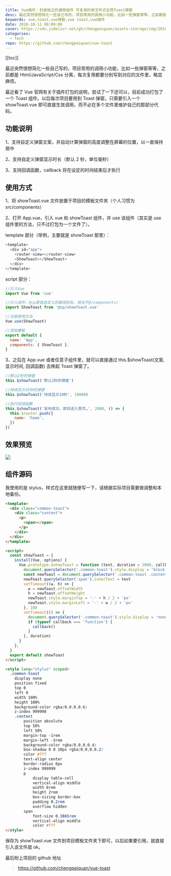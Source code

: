 ```yaml
---
title: Vue插件：封装独立的通用组件 可复用的单文件式全局Toast弹窗
desc: 最近突然很想简化一些自己写的，项目常用的调用小功能，比如一些弹窗等等，之前都是H/J/C分离，每次复用都要分别写到对应的文件里，略显麻烦。最近看了Vue官网有关于插件打包的说明，尝试了一下还可以，目前成功打包了一个Toast组件。以后每次项目要用到Toast弹窗，只需要引入一个 showToast.vue 即可直接生效调用，而不必在多个文件里维护自己的那部分代码。
keywords: vue,toast,vue弹窗,vue toast,vue插件
date: 2018-10-11 00:09:00
cover: https://cdn.jsdelivr.net/gh/chengpeiquan/assets-storage/img/2018/10/1-9.jpg
categories:
  - tech
repo: https://github.com/chengpeiquan/vue-toast
---
```


[[toc]]

最近突然很想简化一些自己写的，项目常用的调用小功能，比如一些弹窗等等，之前都是 Html/JavaScript/Css 分离，每次复用都要分别写到对应的文件里，略显麻烦。

最近看了 Vue 官网有关于插件打包的说明，尝试了一下还可以，目前成功打包了一个 Toast 组件。以后每次项目要用到 Toast 弹窗，只需要引入一个 showToast.vue 即可直接生效调用，而不必在多个文件里维护自己的那部分代码。

## 功能说明

1、支持自定义弹窗文案，并自动计算弹窗的高度调整在屏幕的位置，以一直保持居中

2、支持自定义弹窗显示时长（默认 2 秒，单位毫秒）

3、支持回调函数，callback 将在设定的时间结束后才执行

## 使用方式

1、将 showToast.vue 文件放置于项目的模板文件夹（个人习惯为 src/components）

2、打开 App.vue，引入 vue 和 showToast 组件，并 use 该组件（其实是 use 组件里的方法，只不过打包为一个文件了）。

template 部分（举例，主要就是 showToast 那里）：

```js
<template>
  <div id="app">
    <router-view></router-view>
    <ShowToast></ShowToast>
  </div>
</template>
```

script 部分：

```js
//引入Vue
import Vue from 'vue'

//引入组件，@cp是我自定义的路径别名，相当于@/components/
import ShowToast from '@cp/showToast.vue'

//注册使用方法
Vue.use(ShowToast)

//添加模板
export default {
  name: 'App',
  components: { ShowToast },
}
```

3、之后在 App.vue 或者任意子组件里，就可以直接通过 this.$showToast(文案, 显示时间, 回调函数) 去唤起 Toast 弹窗了。

```js
//默认2秒的弹窗
this.$showToast('默认2秒的弹窗')

//持续显示10秒的弹窗
this.$showToast('持续显示10秒', 10000)

//执行回调函数
this.$showToast('发布成功，即将进入首页…', 2000, () => {
  this.$router.push({
    name: 'home',
  })
})
```

## 效果预览

![](https://cdn.jsdelivr.net/gh/chengpeiquan/assets-storage/img/2021/02/20210217012731.jpg)

## 组件源码

我使用的是 stylus，样式在这里就随便写一下，请根据实际项目需要做调整和本地备份。

```html
<template>
  <div class="common-toast">
    <div class="content">
      <p>
        <span></span>
      </p>
    </div>
  </div>
</template>

<script>
  const showToast = {
    install(Vue, options) {
      Vue.prototype.$showToast = function (text, duration = 2000, callback) {
        document.querySelector('.common-toast').style.display = 'block'
        const newToast = document.querySelector('.common-toast .content')
        newToast.querySelector('span').innerText = text
        setTimeout((w, h) => {
          w = newToast.offsetWidth
          h = newToast.offsetHeight
          newToast.style.marginTop = '-' + h / 2 + 'px'
          newToast.style.marginLeft = '-' + w / 2 + 'px'
        }, 10)
        setTimeout(() => {
          document.querySelector('.common-toast').style.display = 'none'
          if (typeof callback === 'function') {
            callback()
          }
        }, duration)
      }
    },
  }
  export default showToast
</script>

<style lang="stylus" scoped>
  .common-toast
  	display none
  	position fixed
  	top 0
  	left 0
  	width 100%
  	height 100%
  	background-color rgba(0,0,0,0.6)
  	z-index 999998
  	.content
  		position absolute
  		top 50%
  		left 50%
  		margin-top -1rem
  		margin-left -3rem
  		background-color rgba(0,0,0,0.4)
  		box-shadow 0 0 10px rgba(0,0,0,0.2)
  		color #fff
  		text-align center
  		border-radius 6px
  		z-index 999999
  		p
  			display table-cell
  			vertical-align middle
  			width 6rem
  			height 2rem
  			box-sizing border-box
  			padding 0.2rem
  			overflow hidden
  		span
  			font-size 0.3865rem
  			vertical-align middle
  			color #fff
</style>
```

保存为 showToast.vue 文件到项目模板文件夹下即可，以后如果要引用，就直接引入该文件就 ok。

最后附上项目的 github 地址

> https://github.com/chengpeiquan/vue-toast
